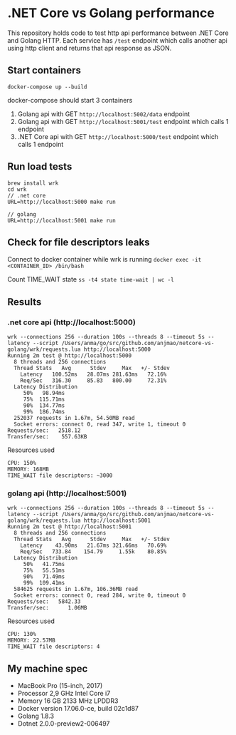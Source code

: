 # .NET Core vs Golang performance

This repository holds code to test http api performance between .NET Core and Golang HTTP.
Each service has `/test` endpoint which calls another api using http client and returns that api response as JSON.

## Start containers

`docker-compose up --build`

docker-compose should start 3 containers
1) Golang api with GET `http://localhost:5002/data` endpoint
2) Golang api with GET `http://localhost:5001/test` endpoint which calls 1 endpoint
3) .NET Core api with GET `http://localhost:5000/test` endpoint which calls 1 endpoint

## Run load tests

```
brew install wrk
cd wrk
// .net core
URL=http://localhost:5000 make run

// golang
URL=http://localhost:5001 make run
```

## Check for file descriptors leaks

Connect to docker container while wrk is running
`docker exec -it <CONTAINER_ID> /bin/bash`

Count TIME_WAIT state
`ss -t4 state time-wait | wc -l`

## Results

### .net core api (http://localhost:5000)

```
wrk --connections 256 --duration 100s --threads 8 --timeout 5s --latency --script /Users/anma/go/src/github.com/anjmao/netcore-vs-golang/wrk/requests.lua http://localhost:5000
Running 2m test @ http://localhost:5000
  8 threads and 256 connections
  Thread Stats   Avg      Stdev     Max   +/- Stdev
    Latency   100.52ms   28.07ms 281.63ms   72.16%
    Req/Sec   316.30     85.83   800.00     72.31%
  Latency Distribution
     50%   98.94ms
     75%  115.71ms
     90%  134.77ms
     99%  186.74ms
  252037 requests in 1.67m, 54.50MB read
  Socket errors: connect 0, read 347, write 1, timeout 0
Requests/sec:   2518.12
Transfer/sec:    557.63KB
```

Resources used
```
CPU: 150%
MEMORY: 168MB
TIME_WAIT file descriptors: ~3000
```

### golang api (http://localhost:5001)

```
wrk --connections 256 --duration 100s --threads 8 --timeout 5s --latency --script /Users/anma/go/src/github.com/anjmao/netcore-vs-golang/wrk/requests.lua http://localhost:5001
Running 2m test @ http://localhost:5001
  8 threads and 256 connections
  Thread Stats   Avg      Stdev     Max   +/- Stdev
    Latency    43.90ms   21.67ms 321.66ms   70.69%
    Req/Sec   733.84    154.79     1.55k    80.85%
  Latency Distribution
     50%   41.75ms
     75%   55.51ms
     90%   71.49ms
     99%  109.41ms
  584625 requests in 1.67m, 106.36MB read
  Socket errors: connect 0, read 284, write 0, timeout 0
Requests/sec:   5842.33
Transfer/sec:      1.06MB
```

Resources used
```
CPU: 130%
MEMORY: 22.57MB
TIME_WAIT file descriptors: 4
```

## My machine spec

* MacBook Pro (15-inch, 2017)
* Processor 2,9 GHz Intel Core i7
* Memory 16 GB 2133 MHz LPDDR3
* Docker version 17.06.0-ce, build 02c1d87
* Golang 1.8.3
* Dotnet 2.0.0-preview2-006497
